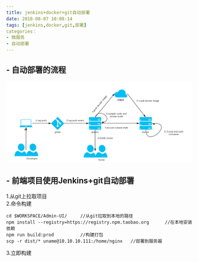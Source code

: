 ```yaml
---
title: jenkins+docker+git自动部署
date: 2018-08-07 10:08:14
tags: [jenkins,docker,git,部署]   
categories：  
- 微服务  
- 自动部署
---
```

## - 自动部署的流程    
![image](https://github.com/lyfZhixing/lyfZhixing.github.io/blob/hexo/images/Jenkins.png?raw=true "Jenkins自动部署") 
## - 前端项目使用Jenkins+git自动部署   
1.从git上拉取项目   
2.命令构建   
```
cd $WORKSPACE/Admin-UI/     //从git拉取到本地的路径 
npm install --registry=https://registry.npm.taobao.org      //在本地安装依赖
npm run build:prod          //构建打包
scp -r dist/* uname@10.10.10.111:/home/nginx   //部署到服务器
```
3.立即构建   



